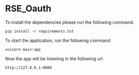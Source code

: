 # RSE_Oauth

To install the dependencies please run the following command.

    pip install -r requirements.txt

To start the application, run the following command.

    uvicorn main:app

Now the app will be listening in the following url.

    http://127.0.0.1:8000
